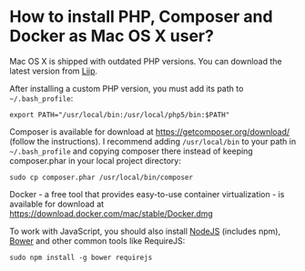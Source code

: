 How to install PHP, Composer and Docker as Mac OS X user?
=========================================================

Mac OS X is shipped with outdated PHP versions. You can download the latest version from [Liip](https://php-osx.liip.ch/).

After installing a custom PHP version, you must add its path to `~/.bash_profile`:

```
export PATH="/usr/local/bin:/usr/local/php5/bin:$PATH"
```

Composer is available for download at https://getcomposer.org/download/ (follow the instructions). I recommend adding `/usr/local/bin` to your path in `~/.bash_profile` and copying composer there instead of keeping composer.phar in your local project directory:

```
sudo cp composer.phar /usr/local/bin/composer
```

Docker - a free tool that provides easy-to-use container virtualization - is available for download at https://download.docker.com/mac/stable/Docker.dmg

To work with JavaScript, you should also install [NodeJS](https://nodejs.org/en/download/) (includes npm), [Bower](https://bower.io/) and other common tools like RequireJS:

```
sudo npm install -g bower requirejs
```